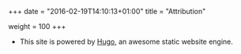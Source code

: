 +++
date = "2016-02-19T14:10:13+01:00"
title = "Attribution"

weight = 100
+++

- This site is powered by [Hugo](http://gohugo.io), an awesome static website engine.
<!-- - The logo is derived from a [photography](https://en.wikipedia.org/wiki/Analog_computer#/media/File:Analog_Computing_Machine_GPN-2000-000354.jpg) by [NASA](http://nasa.gov), 1949. -->
